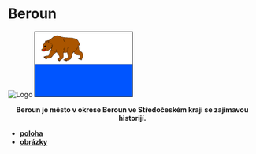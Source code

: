 # Beroun

<img src="https://www.mesto-beroun.cz/data/editor/713cs_8.jpg?gcm_date=1274785535" alt="Logo" width="200"/>     <img src="vlajka.png" alt="vlajka" width="200"/>


**<center>Beroun je město v okrese Beroun ve Středočeském kraji se zajímavou historijí.</center>**
- [**poloha**](/poloha.md)
- [**obrázky**](/obrazky.md)
